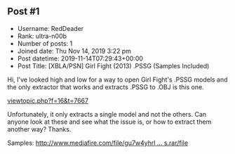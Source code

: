 ## Post #1
- Username: RedDeader
- Rank: ultra-n00b
- Number of posts: 1
- Joined date: Thu Nov 14, 2019 3:22 pm
- Post datetime: 2019-11-14T07:29:43+00:00
- Post Title: [XBLA/PSN] Girl Fight (2013) .PSSG (Samples Included)

Hi, I've looked high and low for a way to open Girl Fight's .PSSG models and the only extractor that works and extracts .PSSG to .OBJ is this one.

[viewtopic.php?f=16&t=7667](https://forum.xentax.com/viewtopic.php?f=16&t=7667)

Unfortunately, it only extracts a single model and not the others. Can anyone look at these and see what the issue is, or how to extract them another way? Thanks. 

Samples:
[http://www.mediafire.com/file/gu7w4yhrl ... s.rar/file](http://www.mediafire.com/file/gu7w4yhrlex2wh2/Samples.rar/file)
